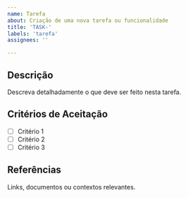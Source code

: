```yaml
---
name: Tarefa
about: Criação de uma nova tarefa ou funcionalidade
title: 'TASK-'
labels: 'tarefa'
assignees: ''

---
```


## Descrição

Descreva detalhadamente o que deve ser feito nesta tarefa.

## Critérios de Aceitação

- [ ] Critério 1
- [ ] Critério 2
- [ ] Critério 3

## Referências

Links, documentos ou contextos relevantes.

